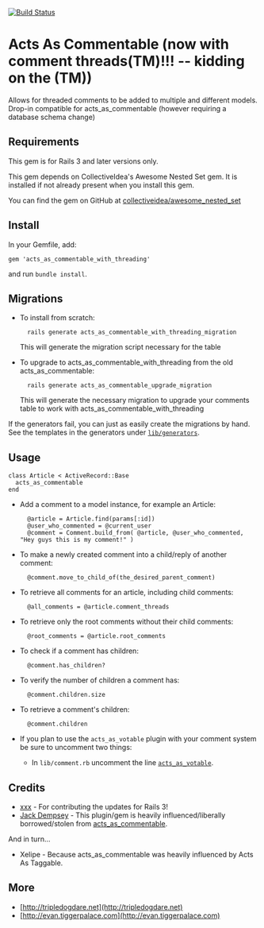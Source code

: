 [![Build Status](https://travis-ci.org/elight/acts_as_commentable_with_threading.png)](https://travis-ci.org/elight/acts_as_commentable_with_threading)

Acts As Commentable (now with comment threads(TM)!!!  -- kidding on the (TM))
===================

Allows for threaded comments to be added to multiple and different models.
Drop-in compatible for acts_as_commentable (however requiring a database
schema change)

Requirements
------------
This gem is for Rails 3 and later versions only.

This gem depends on CollectiveIdea's Awesome Nested Set gem. It is installed if
not already present when you install this gem.

You can find the gem on GitHub at [collectiveidea/awesome_nested_set]

[collectiveidea/awesome_nested_set]: https://github.com/collectiveidea/awesome_nested_set

Install
-------
In your Gemfile, add:

    gem 'acts_as_commentable_with_threading'

and run `bundle install`.

Migrations
----------
* To install from scratch:

        rails generate acts_as_commentable_with_threading_migration

    This will generate the migration script necessary for the table

* To upgrade to acts_as_commentable_with_threading from the
  old acts_as_commentable:

        rails generate acts_as_commentable_upgrade_migration

    This will generate the necessary migration to upgrade your comments
    table to work with acts_as_commentable_with_threading

If the generators fail, you can just as easily create the migrations by hand.
See the templates in the generators under [`lib/generators`].

[`lib/generators`]: https://github.com/elight/acts_as_commentable_with_threading/tree/master/lib/generators

Usage
-----
    class Article < ActiveRecord::Base
      acts_as_commentable
    end

* Add a comment to a model instance, for example an Article:

        @article = Article.find(params[:id])
        @user_who_commented = @current_user
        @comment = Comment.build_from( @article, @user_who_commented, "Hey guys this is my comment!" )

* To make a newly created comment into a child/reply of another comment:

        @comment.move_to_child_of(the_desired_parent_comment)

* To retrieve all comments for an article, including child comments:

        @all_comments = @article.comment_threads

* To retrieve only the root comments without their child comments:

        @root_comments = @article.root_comments

* To check if a comment has children:

        @comment.has_children?

* To verify the number of children a comment has:

        @comment.children.size

* To retrieve a comment's children:

        @comment.children

* If you plan to use the `acts_as_votable` plugin with your comment system be
  sure to uncomment two things:

  * In `lib/comment.rb` uncomment the line [`acts_as_votable`][L9].

[L9]: https://github.com/elight/acts_as_commentable_with_threading/blob/master/lib/generators/acts_as_commentable_with_threading_migration/templates/comment.rb#L9

Credits
-------
* [xxx](https://github.com/xxx) - For contributing the updates for Rails 3!
* [Jack Dempsey](https://github.com/jackdempsey) - This plugin/gem is heavily
  influenced/liberally borrowed/stolen from [acts_as_commentable].

And in turn...

* Xelipe - Because acts_as_commentable was heavily influenced by Acts As Taggable.

[acts_as_commentable]: https://github.com/jackdempsey/acts_as_commentable

More
----
* [http://tripledogdare.net](http://tripledogdare.net)
* [http://evan.tiggerpalace.com](http://evan.tiggerpalace.com)
